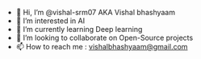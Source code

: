 - 👋 Hi, I’m @vishal-srm07 AKA Vishal bhashyaam
- 👀 I’m interested in AI
- 🌱 I’m currently learning Deep learning
- 💞️ I’m looking to collaborate on Open-Source projects
- 📫 How to reach me : vishalbhashyaam@gmail.com

<!---
vishal77777/vishal77777 is a ✨ special ✨ repository because its `README.md` (this file) appears on your GitHub profile.
You can click the Preview link to take a look at your changes.
--->
